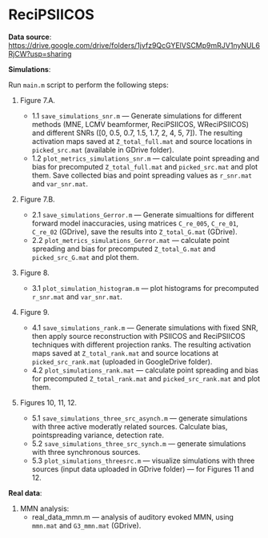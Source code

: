 # ReciPSIICOS

**Data source**: https://drive.google.com/drive/folders/1jvfz9QcGYElVSCMp9mRJV1nyNUL6RjCW?usp=sharing

**Simulations**:

Run `main.m` script to perform the following steps:

1. Figure 7.A.
	* 1.1 `save_simulations_snr.m` — Generate simulations for different methods (MNE, LCMV beamformer, ReciPSIICOS, WReciPSIICOS) and different SNRs ([0, 0.5, 0.7, 1.5, 1.7, 2, 4, 5, 7]). The resulting activation maps saved at `Z_total_full.mat` and source locations in `picked_src.mat` (available in GDrive folder).
	* 1.2 `plot_metrics_simulations_snr.m` — calculate point spreading and bias for precomputed `Z_total_full.mat` and `picked_src.mat` and plot them. Save collected bias and point spreading values as `r_snr.mat` and `var_snr.mat`.

2. Figure 7.B.
	* 2.1 `save_simulations_Gerror.m` — Generate simualtions for different forward model inaccuracies, using matrices `C_re_005`, `C_re_01`, `C_re_02` (GDrive), save the results into `Z_total_G.mat` (GDrive).
	* 2.2 `plot_metrics_simulations_Gerror.mat` — calculate point spreading and bias for precomputed `Z_total_G.mat` and `picked_src_G.mat` and plot them.

3. Figure 8.
	* 3.1 `plot_simulation_histogram.m` — plot histograms for precomputed `r_snr.mat` and `var_snr.mat`.

4. Figure 9.
	* 4.1 `save_simulations_rank.m` — Generate simulations with fixed SNR, then apply source reconstruction with PSIICOS and ReciPSIICOS techniques with different projection ranks. The resulting activation maps saved at `Z_total_rank.mat` and source locations at `picked_src_rank.mat` (uploaded in GoogleDrive folder).
	* 4.2 `plot_simulations_rank.mat` — calculate point spreading and bias for precomputed `Z_total_rank.mat` and `picked_src_rank.mat` and plot them.

5. Figures 10, 11, 12.
	* 5.1 `save_simulations_three_src_asynch.m` — generate simulations with three active moderatly related sources. Calculate bias, pointspreading variance, detection rate.
	* 5.2 `save_simulations_three_src_synch.m` — generate simulations with three synchronous sources.
	* 5.3 `plot_simulations_threesrc.m` — visualize simulations with three sources (input data uploaded in GDrive folder) — for Figures 11 and 12.

**Real data**:

1. MMN analysis:
	* real_data_mmn.m — analysis of auditory evoked MMN, using `mmn.mat` and `G3_mmn.mat` (GDrive).
